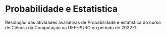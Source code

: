 # Probabilidade e Estatistica

Resolução das atividades avaliativas de Probabilidade e estatistica do curso de Ciência da Computação na UFF-PURO no período de 2022-1.
